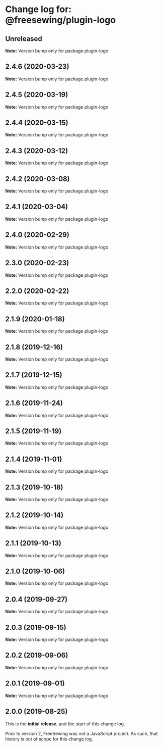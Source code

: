# Change log for: @freesewing/plugin-logo


## Unreleased

**Note:** Version bump only for package plugin-logo


## 2.4.6 (2020-03-23)

**Note:** Version bump only for package plugin-logo


## 2.4.5 (2020-03-19)

**Note:** Version bump only for package plugin-logo


## 2.4.4 (2020-03-15)

**Note:** Version bump only for package plugin-logo


## 2.4.3 (2020-03-12)

**Note:** Version bump only for package plugin-logo


## 2.4.2 (2020-03-08)

**Note:** Version bump only for package plugin-logo


## 2.4.1 (2020-03-04)

**Note:** Version bump only for package plugin-logo


## 2.4.0 (2020-02-29)

**Note:** Version bump only for package plugin-logo


## 2.3.0 (2020-02-23)

**Note:** Version bump only for package plugin-logo


## 2.2.0 (2020-02-22)

**Note:** Version bump only for package plugin-logo


## 2.1.9 (2020-01-18)

**Note:** Version bump only for package plugin-logo


## 2.1.8 (2019-12-16)

**Note:** Version bump only for package plugin-logo


## 2.1.7 (2019-12-15)

**Note:** Version bump only for package plugin-logo


## 2.1.6 (2019-11-24)

**Note:** Version bump only for package plugin-logo


## 2.1.5 (2019-11-19)

**Note:** Version bump only for package plugin-logo


## 2.1.4 (2019-11-01)

**Note:** Version bump only for package plugin-logo


## 2.1.3 (2019-10-18)

**Note:** Version bump only for package plugin-logo


## 2.1.2 (2019-10-14)

**Note:** Version bump only for package plugin-logo


## 2.1.1 (2019-10-13)

**Note:** Version bump only for package plugin-logo


## 2.1.0 (2019-10-06)

**Note:** Version bump only for package plugin-logo


## 2.0.4 (2019-09-27)

**Note:** Version bump only for package plugin-logo


## 2.0.3 (2019-09-15)

**Note:** Version bump only for package plugin-logo


## 2.0.2 (2019-09-06)

**Note:** Version bump only for package plugin-logo


## 2.0.1 (2019-09-01)

**Note:** Version bump only for package plugin-logo




## 2.0.0 (2019-08-25)

This is the **initial release**, and the start of this change log.

Prior to version 2, FreeSewing was not a JavaScript project.
As such, that history is out of scope for this change log.
